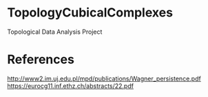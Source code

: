 # TopologyCubicalComplexes

Topological Data Analysis Project

# References

<http://www2.im.uj.edu.pl/mpd/publications/Wagner_persistence.pdf>
<https://eurocg11.inf.ethz.ch/abstracts/22.pdf>
